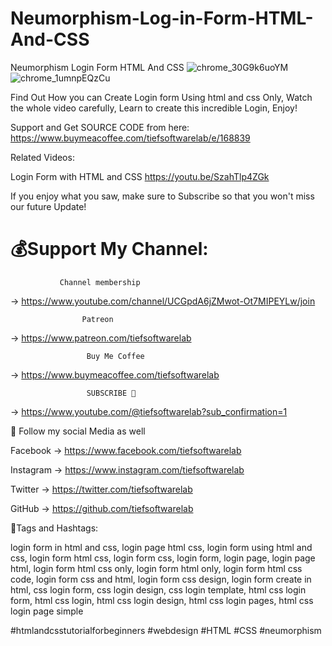 # Neumorphism-Log-in-Form-HTML-And-CSS

Neumorphism Login Form HTML And CSS
![chrome_30G9k6uoYM](https://github.com/tiefsoftwarelab/Neumorphism-Log-in-Form-HTML-And-CSS/assets/64969213/88eb6a61-81e8-4a49-85c1-7d14217618cc)
![chrome_1umnpEQzCu](https://github.com/tiefsoftwarelab/Neumorphism-Log-in-Form-HTML-And-CSS/assets/64969213/69c57301-f2c9-4d2f-acf6-66c1fec974ca)


Find Out How you can Create Login form Using html and css Only, Watch the whole video carefully, Learn to create this incredible Login, Enjoy!

Support and Get SOURCE CODE from here:
https://www.buymeacoffee.com/tiefsoftwarelab/e/168839

Related Videos:

Login Form with HTML and CSS
https://youtu.be/SzahTlp4ZGk

          
If you enjoy what you saw, make sure to Subscribe so that you won't miss our future Update!

# 💰Support My Channel:
     
               Channel membership
→ https://www.youtube.com/channel/UCGpdA6jZMwot-Ot7MIPEYLw/join

                    Patreon
→ https://www.patreon.com/tiefsoftwarelab

                     Buy Me Coffee
→ https://www.buymeacoffee.com/tiefsoftwarelab

                     SUBSCRIBE 🔔
→ https://www.youtube.com/@tiefsoftwarelab?sub_confirmation=1


🎁 Follow my social Media as well

Facebook → https://www.facebook.com/tiefsoftwarelab

Instagram → https://www.instagram.com/tiefsoftwarelab

Twitter → https://twitter.com/tiefsoftwarelab

GitHub → https://github.com/tiefsoftwarelab

🎯Tags and Hashtags:

login form in html and css, login page html css, login form using html and css, login form html css, login form css, login form, login page, login page html, login form html css only, login form html only, login form html css code, login form css and html, login form css design, login form create in html, css login form, css login design, css login template, html css login form, html css login, html css login design, html css login pages, html css login page simple 

#htmlandcsstutorialforbeginners 
#webdesign 
#HTML
#CSS #neumorphism
